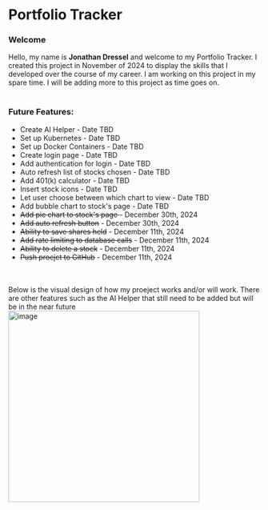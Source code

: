 <h1>Portfolio Tracker</h1>

<h3>Welcome</h3>
<span>Hello, my name is <b>Jonathan Dressel</b> and welcome to my Portfolio Tracker. I created this project in November 
  of 2024 to display the skills that I developed over the course of my career. I am working on this project in
  my spare time. I will be adding more to this project as time goes on.</span>
<br><br>
<h3>Future Features:</h3>
<ul>
  <li>Create AI Helper - Date TBD</li>
  <li>Set up Kubernetes - Date TBD</li>
  <li>Set up Docker Containers - Date TBD</li>
  <li>Create login page - Date TBD</li>
  <li>Add authentication for login - Date TBD</li>
  <li>Auto refresh list of stocks chosen - Date TBD</li>
  <li>Add 401(k) calculator - Date TBD</li>
  <li>Insert stock icons - Date TBD</li>
  <li>Let user choose between which chart to view - Date TBD</li>
  <li>Add bubble chart to stock's page - Date TBD</li>
  <li><s>Add pie chart to stock's page </s> - December 30th, 2024</li>
  <li><s>Add auto refresh button</s> - December 30th, 2024</li>
  <li><s>Ability to save shares held</s> - December 11th, 2024</li>
  <li><s>Add rate limiting to database calls</s> - December 11th, 2024</li>
  <li><s>Ability to delete a stock</s> - December 11th, 2024</li>
  <li><s>Push proejct to GitHub</s> - December 11th, 2024</li>
</ul>

<br><br>
<span>Below is the visual design of how my proeject works and/or will work. There are other features 
such as the AI Helper that still need to be added but will be in the near future</span>
<br>
<img width="382" alt="image" src="https://github.com/user-attachments/assets/d17365b2-dc2d-43e1-bb5b-ddcae5f3d975" />
